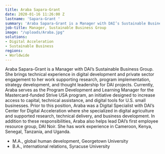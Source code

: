 ```yaml
---
title: Araba Sapara-Grant
date: 2020-01-16 11:26:00 Z
lastname: 'Sapara-Grant '
summary: 'Araba Sapara-Grant is a Manager with DAI’s Sustainable Business Group. '
job-title: Manager, Sustainable Business Group
image: "/uploads/Araba.jpg"
solutions:
- Digital Acceleration
- Sustainable Business
regions:
- Worldwide
---
```


Araba Sapara-Grant is a Manager with DAI’s Sustainable Business Group. She brings technical experience in digital development and private sector engagement to her work supporting research, program implementation, strategy development, and thought leadership for DAI projects. Currently, Araba serves as the Program Development and Learning Manager for the Mastercard-funded Strive USA program, an initiative designed to increase access to capital, technical assistance, and digital tools for U.S. small businesses. Prior to this position, Araba was a Digital Specialist with DAI’s Center for Digital Acceleration where she specialized in digital agriculture and supported research, technical delivery, and business development. In addition to these responsibilities, Araba also helps lead DAI’s first employee resource group, DAI Noir. She has work experience in Cameroon, Kenya, Senegal, Tanzania, and Uganda. 

* M.A., global human development, Georgetown University
* B.A., international relations, Syracuse University